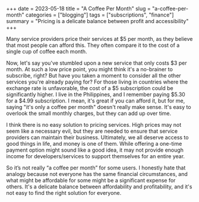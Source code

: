 +++
date = 2023-05-18
title = "A Coffee Per Month"
slug = "a-coffee-per-month"
categories = ["blogging"]
tags = ["subscriptions", "finance"]
summary = "Pricing is a delicate balance between profit and accessibility"
+++

Many service providers price their services at $5 per month, as they believe that most people can afford this. They often compare it to the cost of a single cup of coffee each month.

Now, let's say you've stumbled upon a new service that only costs $3 per month. At such a low price point, you might think it's a no-brainer to subscribe, right? But have you taken a moment to consider all the other services you're already paying for? For those living in countries where the exchange rate is unfavorable, the cost of a $5 subscription could be significantly higher. I live in the Philippines, and I remember paying $5.30 for a $4.99 subscription. I mean, it's great if you can afford it, but for me, saying "it's only a coffee per month" doesn't really make sense. It's easy to overlook the small monthly charges, but they can add up over time.

I think there is no easy solution to pricing services. High prices may not seem like a necessary evil, but they are needed to ensure that service providers can maintain their business. Ultimately, we all deserve access to good things in life, and money is one of them. While offering a one-time payment option might sound like a good idea, it may not provide enough income for developers/services to support themselves for an entire year.

So it’s not really “a coffee per month” for some users. I honestly hate that analogy because not everyone has the same financial circumstances, and what might be affordable for some might be a significant expense for others. It's a delicate balance between affordability and profitability, and it's not easy to find the right solution for everyone.
